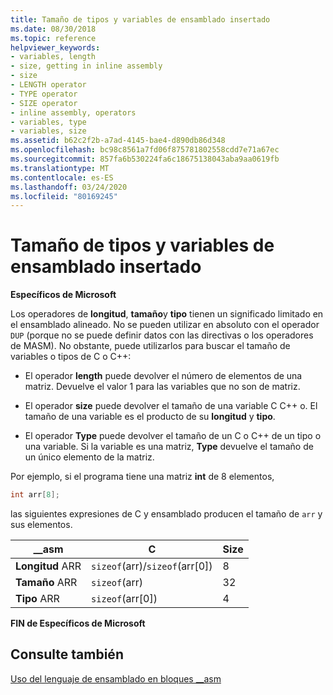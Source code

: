 ```yaml
---
title: Tamaño de tipos y variables de ensamblado insertado
ms.date: 08/30/2018
ms.topic: reference
helpviewer_keywords:
- variables, length
- size, getting in inline assembly
- size
- LENGTH operator
- TYPE operator
- SIZE operator
- inline assembly, operators
- variables, type
- variables, size
ms.assetid: b62c2f2b-a7ad-4145-bae4-d890db86d348
ms.openlocfilehash: bc98c8561a7fd06f875781802558cdd7e71a67ec
ms.sourcegitcommit: 857fa6b530224fa6c18675138043aba9aa0619fb
ms.translationtype: MT
ms.contentlocale: es-ES
ms.lasthandoff: 03/24/2020
ms.locfileid: "80169245"
---
```

# <a name="type-and-variable-sizes-in-inline-assembly"></a>Tamaño de tipos y variables de ensamblado insertado

**Específicos de Microsoft**

Los operadores de **longitud**, **tamaño**y **tipo** tienen un significado limitado en el ensamblado alineado. No se pueden utilizar en absoluto con el operador `DUP` (porque no se puede definir datos con las directivas o los operadores de MASM). No obstante, puede utilizarlos para buscar el tamaño de variables o tipos de C o C++:

- El operador **length** puede devolver el número de elementos de una matriz. Devuelve el valor 1 para las variables que no son de matriz.

- El operador **size** puede devolver el tamaño de una variable C C++ o. El tamaño de una variable es el producto de su **longitud** y **tipo**.

- El operador **Type** puede devolver el tamaño de un C o C++ de un tipo o una variable. Si la variable es una matriz, **Type** devuelve el tamaño de un único elemento de la matriz.

Por ejemplo, si el programa tiene una matriz **int** de 8 elementos,

```cpp
int arr[8];
```

las siguientes expresiones de C y ensamblado producen el tamaño de `arr` y sus elementos.

|__asm|C|Size|
|-------------|-------|----------|
|**Longitud** ARR|`sizeof`(arr)/`sizeof`(arr[0])|8|
|**Tamaño** ARR|`sizeof`(arr)|32|
|**Tipo** ARR|`sizeof`(arr[0])|4|

**FIN de Específicos de Microsoft**

## <a name="see-also"></a>Consulte también

[Uso del lenguaje de ensamblado en bloques __asm](../../assembler/inline/using-assembly-language-in-asm-blocks.md)<br/>
